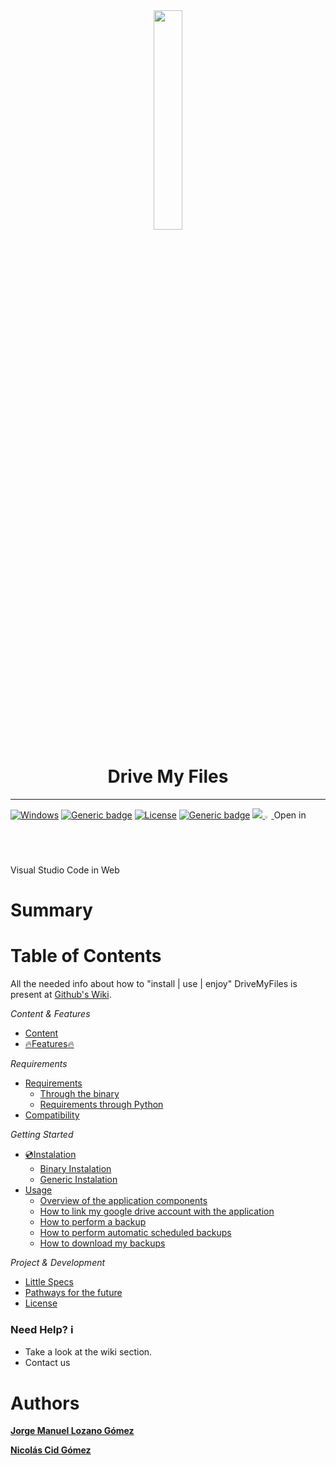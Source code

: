 <div align=center>
<img width="30%" src="https://user-images.githubusercontent.com/67438760/139964840-c2832cff-fbc6-4977-a733-f1c58bf58006.png">
 </div>

<h1 align=center>Drive My Files</h1>

 ***
 
[![Windows](https://svgshare.com/i/ZhY.svg)](https://svgshare.com/i/ZhY.svg)
[![Generic badge](https://img.shields.io/badge/Python-3.9.6-<COLOR>.svg)](https://shields.io/)
[![License](https://img.shields.io/badge/License-Apache_2.0-blue.svg)](https://opensource.org/licenses/Apache-2.0)
[![Generic badge](https://img.shields.io/badge/Version-1.0-<COLOR>.svg)](https://shields.io/)
  <a href="https://github.com/jmlgomez73/DriveMyFiles/wiki">
    <img src="https://img.shields.io/badge/doc-wiki-blue.svg">
  </a>
<a vertical-align="center" href="https://open.vscode.dev/jmlgomez73/DriveMyFiles">
<img width="2%" src="https://upload.wikimedia.org/wikipedia/commons/thumb/9/9a/Visual_Studio_Code_1.35_icon.svg/240px-Visual_Studio_Code_1.35_icon.svg.png" />
</a>Open in Visual Studio Code in Web

# Summary




# Table of Contents

All the needed info about how to "install | use | enjoy" DriveMyFiles is present at [Github's Wiki](https://github.com/jmlgomez73/DriveMyFiles/wiki).

*Content & Features*
* [Content](https://github.com/jmlgomez73/DriveMyFiles/wiki)
* [:fire:Features:fire:](https://github.com/jmlgomez73/DriveMyFiles/wiki/Features)

*Requirements*

* [Requirements](https://github.com/jmlgomez73/DriveMyFiles/wiki/Requirements)
  * [Through the binary](https://github.com/jmlgomez73/DriveMyFiles/wiki/Requirements#through-the-binary)
  * [Requirements through Python](https://github.com/jmlgomez73/DriveMyFiles/wiki/Requirements#requirements-through-python)
* [Compatibility](https://github.com/jmlgomez73/DriveMyFiles/wiki/Compatibility)

*Getting Started*

* [💿Instalation](https://github.com/jmlgomez73/DriveMyFiles/wiki/Instalation)
  * [Binary Instalation](https://github.com/jmlgomez73/DriveMyFiles/wiki/Instalation#binary-instalation)
  * [Generic Instalation](https://github.com/jmlgomez73/DriveMyFiles/wiki/Instalation#generic-installation)
* [Usage](https://github.com/jmlgomez73/DriveMyFiles/wiki/Usage)
  * [Overview of the application components](https://github.com/jmlgomez73/DriveMyFiles/wiki/Usage#overview-of-the-application-components)
  * [How to link my google drive account with the application](https://github.com/jmlgomez73/DriveMyFiles/wiki/Usage#how-to-link-my-google-drive-account-with-the-application)
  * [How to perform a backup](https://github.com/jmlgomez73/DriveMyFiles/wiki/Usage#how-to-perform-a-backup)
  * [How to perform automatic scheduled backups](https://github.com/jmlgomez73/DriveMyFiles/wiki/Usage#how-to-perform-automatic-scheduled-backups)
  * [How to download my backups](https://github.com/jmlgomez73/DriveMyFiles/wiki/Usage#how-to-download-my-backups)

*Project & Development*

* [Little Specs](https://github.com/jmlgomez73/DriveMyFiles/wiki/Little-Specs)
* [Pathways for the future](https://github.com/jmlgomez73/DriveMyFiles/wiki/Pathways-for-the-future)
* [License](https://github.com/jmlgomez73/DriveMyFiles/wiki/License)


### Need Help? :information_source:

* Take a look at the wiki section.
* Contact us

# Authors

[**Jorge Manuel Lozano Gómez**](https://github.com/jmlgomez73)

[**Nicolás Cid Gómez**](https://github.com/ncgomez17)
